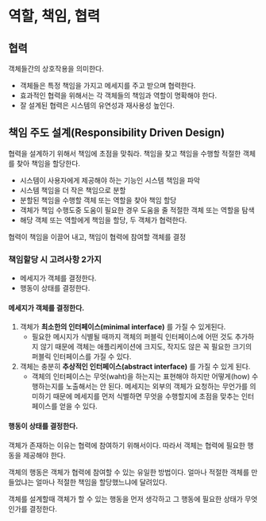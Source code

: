 # 역할, 책임, 협력
## 협력
객체들간의 상호작용을 의미한다.

- 객체들은 특정 책임을 가지고 메세지를 주고 받으며 협력한다.
- 효과적인 협력을 위해서는 각 객체들의 책임과 역할이 명확해야 한다.
- 잘 설계된 협력은 시스템의 유연성과 재사용성 높인다.

## 책임 주도 설계(Responsibility Driven Design)
협력을 설계하기 위해서 책임에 초점을 맞춰라. 책임을 찾고 책임을 수행할 적절한 객체를 찾아 책임을 할당한다.

- 시스템이 사용자에게 제공해야 하는 기능인 시스템 책임을 파악
- 시스템 책임을 더 작은 책임으로 분할
- 분할된 책임을 수행할 객체 또는 역할을 찾아 책임 할당
- 객체가 책임 수행도중 도움이 필요한 경우 도움을 줄 적절한 객체 또는 역할을 탐색
- 해당 객체 또는 역할에게 책임을 할당, 두 객체가 협력한다.

협력이 책임을 이끌어 내고, 책임이 협력에 참여할 객체를 결정

### 책임할당 시 고려사항 2가지
- 메세지가 객체를 결정한다.
- 행동이 상태를 결정한다.

#### 메세지가 객체를 결정한다.
1. 객체가 **최소한의 인터페이스(minimal interface)** 를 가질 수 있게된다. 
	- 필요한 메시지가 식별될 때까지 객체의 퍼블릭 인터페이스에 어떤 것도 추가하지 않기 때문에 객체는 애플리케이션에 크지도, 작지도 않은 꼭 필요한 크기의 퍼블릭 인터페이스를 가질 수 있다.
2. 객체는 충분히 **추상적인 인터페이스(abstract interface)** 를 가질 수 있게 된다. 
	- 객체의 인터페이스는 무엇(waht)을 하는지는 표현해야 하지만 어떻게(how) 수행하는지를 노출해서는 안 된다. 메세지는 외부의 객체가 요청하는 무언가를 의미하기 때문에 메세지를 먼저 식별하면 무엇을 수행할지에 초점을 맞추는 인터페이스를 얻을 수 있다.


#### 행동이 상태를 결정한다.
객체가 존재하는 이유는 협력에 참여하기 위해서이다. 따라서 객체는 협력에 필요한 행동을 제공해야 한다.

객체의 행동은 객체가 협력에 참여할 수 있는 유일한 방법이다. 얼마나 적절한 객체를 만들었냐는 얼마나 적절한 책임을 할당했느냐에 달려있다.

객체를 설계할때 객체가 할 수 있는 행동을 먼저 생각하고 그 행동에 필요한 상태가 무엇인가를 결정한다.